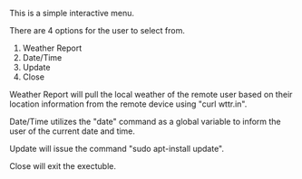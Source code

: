 This is a simple interactive menu.

There are 4 options for the user to select from.

1. Weather Report
2. Date/Time
3. Update
4. Close

Weather Report will pull the local weather of the remote user based on their location information from the remote device using
"curl wttr.in".

Date/Time utilizes the "date" command as a global variable to inform the user of the current date and time.

Update will issue the command "sudo apt-install update".

Close will exit the exectuble.
